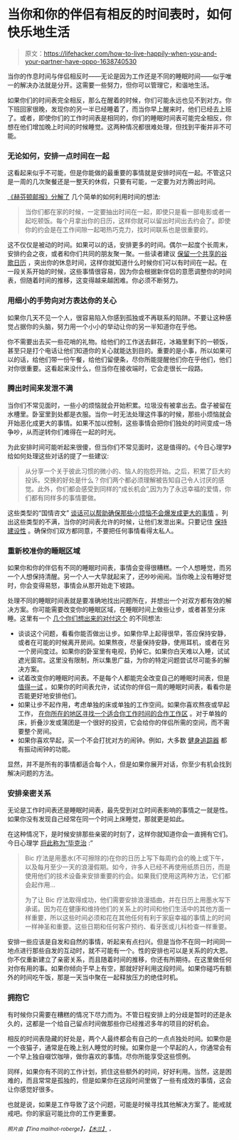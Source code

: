 # 当你和你的伴侣有相反的时间表时，如何快乐地生活

> 原文：<https://lifehacker.com/how-to-live-happily-when-you-and-your-partner-have-oppo-1638740530>

当你的作息时间与伴侣相反时——无论是因为工作还是不同的睡眠时间——似乎唯一的解决办法就是分开。这需要一些努力，但你可以管理它，和谐地生活。



如果你们的时间表完全相反，那么在醒着的时候，你们可能永远也见不到对方。你下班回家很晚，发现你的另一半已经睡着了，而当你早上醒来时，他们已经去上班了。或者，即使你们的工作时间表是相同的，你们的睡眠时间表可能完全相反，你想在他们增加晚上时间的时候睡觉。这两种情况都很难处理，但找到平衡并非不可能。

### 无论如何，安排一点时间在一起

这看起来似乎不可能，但是你能做的最重要的事情就是安排时间在一起。不管这只是一周的几次聚餐还是一整天的休假，只要有可能，一定要为对方腾出时间。

[《赫芬顿邮报》分解了](http://www.huffingtonpost.com/knowmore-tv/how-to-make-a-relationship-work_b_5341040.html) 几个简单的如何利用时间的想法:

> 当你们都在家的时候，一定要抽出时间在一起，即使只是看一部电影或者一起吃顿饭。每个月拿出你的日历，这样你就可以留出时间出去约会了。即使你的约会是在工作间隙一起喝热巧克力，找时间联系也是很重要的。

这不仅仅是被动的时间。如果可以的话，安排更多的时间。偶尔一起度个长周末，安排约会之夜，或者和你们共同的朋友聚一聚。一些读者建议 [保留一个共享的谷歌日历](https://twitter.com/kingthor/status/514855601696821248) ，突出你的休息时间，这样你就知道什么时候你们可以有时间在一起。在一段关系开始的时候，这些事情很容易，因为你会根据新伴侣的意愿调整你的时间表，但随着时间的推移，这变得越来越困难。你必须不断努力。

### **用细小的手势向对方表达你的关心**

如果你几天不见一个人，很容易陷入你感到孤独或不再联系的陷阱。不要让这种感觉占据你的头脑，努力用一个小小的举动让你的另一半知道你在乎他。

你不需要出去买一些花哨的礼物。给他们的工作送去鲜花，冰箱里剩下的一顿饭，甚至只是打个电话让他们知道你的关心就能达到目的。重要的是小事，所以如果可以的话，给他们带一份午餐，给他们留便条，尽你所能提醒他们你在乎他们，他们对你很重要。这看起来没什么，但当你在接收端时，它会走很长一段路。

### 腾出时间来发泄不满

当你们不常见面时，一些小的烦恼就会开始积累。垃圾没有被拿出去。盘子被留在水槽里。卧室里到处都是衣服。当你一时无法处理这件事的时候，那些小烦恼就会开始恶化成更大的事情。如果不加以控制，这些事情会把你们独处的时间变成一场争吵，从而逆转你们难得在一起的时光。

为此安排时间可能听起来很傻，但当你们不常见面时，这是值得的。《今日心理学》给如何处理这些对话的提了一些建议:

> 从分享一个关于彼此习惯的微小的、恼人的抱怨开始。之后，积累了巨大的投诉。交换的好处是什么？你们两个都必须理解被告知自己令人讨厌的感觉。此外，你们都会感受到同样的“成长机会”,因为为了永远幸福的爱情，你们都有同样多的事情要做。

这些类型的“国情咨文” [谈话可以帮助确保那些小烦恼不会爆发成更大的事情](https://lifehacker.com/how-to-turn-an-argument-into-a-productive-discussion-1171337265) 。列出这些类型的不满，当你的时间表允许的时候，让他们发泄出来。只要记住 [保持建设性](http://lifehacker.com/how-to-give-criticism-without-sounding-like-a-jerk-5915687) 。确保你们双方都同意，不要把任何事情看得太私人。

### 重新校准你的睡眠区域

如果你和你的伴侣有不同的睡眠时间表，事情会变得很糟糕。一个人想睡觉，而另一个人想保持清醒。另一个人一大早就起来了，还吵吵闹闹。当你晚上没有睡好觉时，你会变得易怒，事情会从那开始走下坡路。

处理不同的睡眠时间表就是要准确地找出问题所在，并想出一个对双方都有效的解决方案。你可能需要改变你的睡眠区域，在睡眠时间上做些让步，或者甚至分床睡。这里有一个 [几个你们想出来的对付这个](http://lifehacker.com/how-do-you-deal-with-different-sleep-schedules-than-you-1632446710) 的不同想法:

*   谈谈这个问题，看看你能否做出让步。如果你早上起得很早，答应保持安静，或者在可能的时候离开房间。如果熬夜，尽量保持安静，使用耳机，或者在另一个房间度过。如果你的卧室里有电视，扔掉它。如果你白天难以入睡，试试遮光窗帘。这里没有限制，所以集思广益，为你的特定问题尝试尽可能多的解决方案。
*   试着改变你的睡眠时间表。不是每个人都能完全改变自己的睡眠时间表，但是 [值得一试](http://lifehacker.com/how-to-get-better-sleep-and-need-less-every-night-5971884) 。如果你的时间表允许，试试你的伴侣一周的睡眠时间表，看看你是否能更好地安排他们。
*   如果让步不起作用，考虑单独的床或单独的工作空间。如果你喜欢熬夜或早起工作， [在你所在的地区寻找一个适合你工作时间的合作工作区](http://lifehacker.com/the-coworking-directory-wiki-helps-find-a-coworking-cen-5813667) 。对于单独的床，折叠沙发或蒲团是一个很好的投资，它会给你的伴侣所需的空间，而不需要整个房间。
*   如果你喜欢早起，买一个不会打扰对方的闹钟。例如，大多数 [健身追踪器](http://lifehacker.com/five-best-fitness-tracking-appliances-5907870) 都有振动闹钟的功能。

显然，并不是所有的事情都适合每个人，但是如果你展开对话，你至少有机会找到解决问题的方法。

### 安排亲密关系

无论是工作时间表还是睡眠时间表，最先受到对立时间表影响的事情之一就是性。如果你没有发现自己经常在同一个时间上床睡觉，那就更是如此。

在这种情况下，是时候安排那些亲密的时刻了，这样你就知道你会一直拥有它们。今日心理学 [将此称为“毕克治](http://www.psychologytoday.com/blog/stronger-the-broken-places/201401/not-enough-time-intimacy) :”

> Bic 疗法是用墨水(不可擦除的)在你的日历上写下每周约会的晚上或下午，以及每月至少一天的浪漫假期。如今，许多人已经不再使用纸质日历，而是使用他们的技术设备来安排重要的约会。如果我们使用这两种方法，它们都会起作用...
> 
> 为了让 Bic 疗法取得成功，他们需要安排浪漫插曲，并在日历上用墨水写下承诺。因为花在健康和维持他们的关系上的时间和他们生活中的其他方面一样重要，所以这些时间必须和花在其他任何有利于家庭幸福的事情上的时间一样神圣和重要。这些日期和任何客户预约、看牙医或儿科检查一样重要。

安排一些应该是自发和自然的事情，听起来有点扫兴。但是当你不在同一时间同一地点进行那些自发的互动时，就不可能有一个。性的安排也可以是关系的的大恩。你不仅重新建立了亲密关系，而且随着时间的推移，你还有所期待。在这里做任何对你有用的事。如果你倾向于早上有空，那就好好利用这段时间。如果你碰巧有额外的时间吃午饭，那是一天当中聚在一起释放压力的绝佳时机。

### **拥抱它**

有时候你只需要在糟糕的情况下尽力而为。不管日程安排上的分歧是暂时的还是永久的，这都是一个给自己留点时间做那些你已经推迟多年的项目的好机会。

相反的时间表隐藏的好处是，两个人最终都会有自己的一点点独处时间。如果你是一个夜猫子，通常是在晚上别人睡觉的时候。如果你是一个早起的人，你通常会有一个早上独自啜饮咖啡，做你喜欢的事情。尽你所能享受这些惯例。

同样，如果你有不同的工作计划，抓住这些额外的时间，好好利用。当然，这是困难的，而且常常是孤独的，但是如果你在这段时间里做了一些有成效的事情，这会让你感觉好很多。

也就是说，如果是工作导致了这个问题，可能是时候寻找其他解决方案了。能戒就戒吧。你的家庭可能比你的工作更重要。

<small>*照片由*</small><small>*【Tina mailhot-roberge】*</small>*，[<small>*【木兰】*</small>](https://secure.flickr.com/photos/mulan5/) <small>*，*</small>*